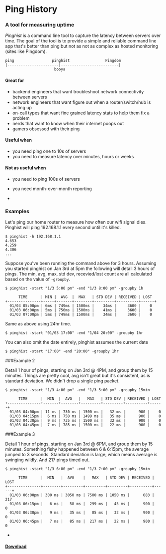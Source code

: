 Ping History
===========

### A tool for measuring uptime

*Pinghist* is a command line tool to capture the latency between servers over time. The goal of the tool is to provide a simple and reliable command line app that's better than ping but not as not as complex as hosted monitoring (sites like Pingdom).

```
ping                 pinghist                Pingdom
|-----------------------|--------------------------|
                      booya
```

#### Great for

- backend engineers that want troubleshoot network connectivity between servers
- network engineers that want figure out when a router/switch/hub is acting up
- on-call types that want fine grained latency stats to help them fix a problem
- nerds that want to know when their internet poops out
- gamers obsessed with their ping

#### Useful when

- you need ping one to 10s of servers
- you need to measure latency over minutes, hours or weeks


#### Not as useful when
- you need to ping 100s of servers
- you need month-over-month reporting

-

### Examples 

Let's ping our home router to measure how often our wifi signal dies. Pinghist will ping 192.168.1.1 every second until it's killed.
```
$ pinghist -h 192.168.1.1
4.653
4.259
4.306
...
```

Suppose you've been running the command above for 3 hours. Assuming you started pinghist on Jan 3rd at 5pm the following will detail 3 hours of pings. The min, avg, max, std dev, recevied/lost count are all calculated based on the value of `-groupby`.

```
$ pinghist -start "1/3 5:00 pm" -end "1/3 8:00 pm" -groupby 1h
```
```
      TIME      | MIN |  AVG  |  MAX   | STD DEV | RECEIVED | LOST
+---------------+-----+-------+--------+---------+----------+------+
  01/03 05:00pm | 6ms | 749ms | 1500ms |    34ms |     3600 |    0
  01/03 06:00pm | 5ms | 750ms | 1500ms |    41ms |     3600 |    0
  01/03 07:00pm | 5ms | 749ms | 1500ms |    34ms |     3600 |    0
```

Same as above using 24hr time.
```
$ pinghist -start "01/03 17:00" -end "1/04 20:00" -groupby 1hr
```

You can also omit the date entirely, pinghist assumes the current date
```
$ pinghist -start "17:00" -end "20:00" -groupby 1hr
```

###Example 2

Detail 1 hour of pings, starting on Jan 3rd @ 4PM, and group them by 15 minutes. Things are pretty cool, avg isn't great but it's consistent, as is standard deviation. We didn't drop a single ping packet.
```
$ pinghist -start "1/3 4:00 pm" -end "1/3 5:00 pm" -groupby 15min
```
```
      TIME      |  MIN  |  AVG   |   MAX   | STD DEV | RECEIVED | LOST
+---------------+-------+--------+---------+---------+----------+------+
  01/03 04:00pm | 11 ms | 730 ms | 1500 ms |   32 ms |      900 |    0
  01/03 04:15pm |  6 ms | 758 ms | 1499 ms |   35 ms |      900 |    0
  01/03 04:30pm |  9 ms | 735 ms | 1500 ms |   32 ms |      900 |    0
  01/03 04:45pm |  7 ms | 785 ms | 1500 ms |   22 ms |      900 |    0
```

###Example 3

Detail 1 hour of pings, starting on Jan 3rd @ 6PM, and group them by 15 minutes. Something fishy happened between 6 & 6:15pm, the average jumped to 3 seconds. Standard deviation is large, which means average is swinging wildly. And 217 pings timed out.

```
$ pinghist -start "1/3 6:00 pm" -end "1/3 7:00 pm" -groupby 15min
```
```
      TIME      |  MIN   |  AVG    |   MAX   | STD DEV | RECEIVED | LOST
+---------------+--------+---------+---------+---------+----------+------+
  01/03 06:00pm | 300 ms | 3050 ms | 7500 ms | 1050 ms |      683 |  217
  01/03 06:15pm |   6 ms |   58 ms |  299 ms |   45 ms |      900 |    0
  01/03 06:30pm |   9 ms |   35 ms |   85 ms |   32 ms |      900 |    0
  01/03 06:45pm |   7 ms |   85 ms |  217 ms |   22 ms |      900 |    0
```

-

#### [Download](https://github.com/nuttapp/pinghist/releases/tag/v0.1)
